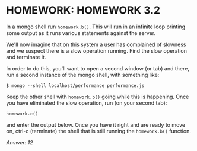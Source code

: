 # HOMEWORK: HOMEWORK 3.2
In a mongo shell run `homework.b()`.
This will run in an infinite loop printing some output as it runs various statements against the server.

We'll now imagine that on this system a user has complained of slowness and we suspect there is a slow operation running. Find the slow operation and terminate it.

In order to do this, you'll want to open a second window (or tab) and there, run a second instance of the mongo shell, with something like:
```
$ mongo --shell localhost/performance performance.js
```

Keep the other shell with `homework.b()` going while this is happening. Once you have eliminated the slow operation, run (on your second tab):
```
homework.c()
```
and enter the output below. Once you have it right and are ready to move on, ctrl-c (terminate) the shell that is still running the `homework.b()` function.

*Answer: 12*
